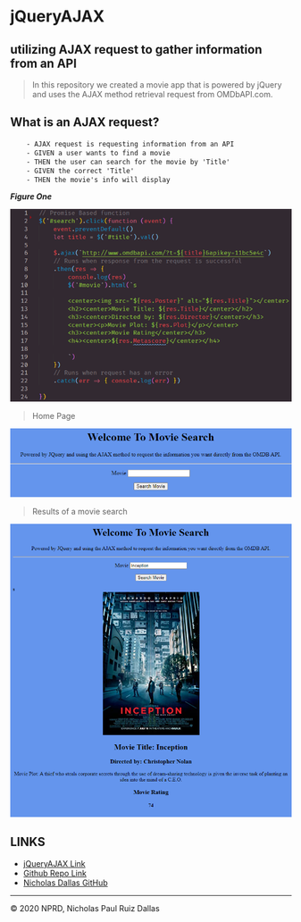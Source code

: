# jQueryAJAX
## utilizing AJAX request to gather information from an API

> In this repository we created a movie app that is powered by jQuery and uses the AJAX method retrieval request from OMDbAPI.com. 

## What is an AJAX request? 

```
    - AJAX request is requesting information from an API
    - GIVEN a user wants to find a movie
    - THEN the user can search for the movie by 'Title'
    - GIVEN the correct 'Title'
    - THEN the movie's info will display

```

***Figure One***

![AJAX](./photos/AJAX.PNG)

> Home Page

![homePage](./photos/homePage.PNG)

> Results of a movie search

![inception](./photos/inception.PNG)

## LINKS

- [jQueryAJAX Link](https://nicholasd-uci.github.io/jQueryAJAX/)
- [Github Repo Link](https://github.com/nicholasd-uci/jQueryAJAX)
- [Nicholas Dallas GitHub](https://github.com/nicholasd-uci)

- - -
© 2020 NPRD, Nicholas Paul Ruiz Dallas